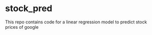 # stock_pred
This repo contains code for a linear regression model to predict stock prices of google
